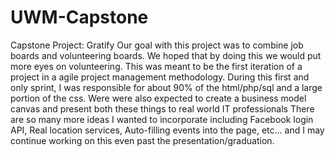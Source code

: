 # UWM-Capstone
Capstone Project: Gratify
Our goal with this project was to combine job boards and volunteering boards.
We hoped that by doing this we would put more eyes on volunteering.
This was meant to be the first iteration of a project in a agile project management methodology.
During this first and only sprint, I was responsible for about 90% of the html/php/sql and a large portion of the css.
Were were also expected to create a business model canvas and present both these things to real world IT professionals
There are so many more ideas I wanted to incorporate including Facebook login API, Real location services, Auto-filling events into the page, etc...
and I may continue working on this even past the presentation/graduation.
